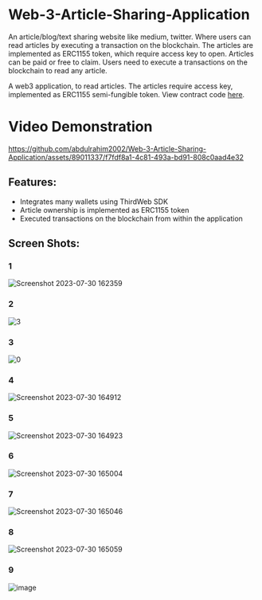 # Web-3-Article-Sharing-Application

An article/blog/text sharing website like medium, twitter. Where users can read articles by executing a transaction on the blockchain. The articles are implemented as ERC1155 token, which require access key to open. Articles can be paid or free to claim. Users need to execute a transactions on the blockchain to read any article.

A web3 application, to read articles. The articles require access key, implemented as ERC1155 semi-fungible token. View contract code [here](https://github.com/abdulrahim2002/Web-3-Article-Sharing-Application/blob/main/DropERC1155.sol).

# Video Demonstration

https://github.com/abdulrahim2002/Web-3-Article-Sharing-Application/assets/89011337/f7fdf8a1-4c81-493a-bd91-808c0aad4e32


## Features:
* Integrates many wallets using ThirdWeb SDK
* Article ownership is implemented as ERC1155 token
* Executed transactions on the blockchain from within the application

## Screen Shots:

### 1
![Screenshot 2023-07-30 162359](https://github.com/abdulrahim2002/Web-3-Article-Sharing-Application/assets/89011337/572523e0-32df-4c2c-94c7-d5886da456ee)


### 2
![3](https://github.com/abdulrahim2002/Web-3-Article-Sharing-Application/assets/89011337/75dff6b3-ea42-4434-b488-977fe2ef468c)

### 3
![0](https://github.com/abdulrahim2002/Web-3-Article-Sharing-Application/assets/89011337/1062a5b5-4ccc-441e-923c-965743f5aded)


### 4
![Screenshot 2023-07-30 164912](https://github.com/abdulrahim2002/Web-3-Article-Sharing-Application/assets/89011337/8904e912-e934-48cc-809d-518e5f410133)

### 5
![Screenshot 2023-07-30 164923](https://github.com/abdulrahim2002/Web-3-Article-Sharing-Application/assets/89011337/42443729-139b-49ee-851a-679e35b008a3)


### 6
![Screenshot 2023-07-30 165004](https://github.com/abdulrahim2002/Web-3-Article-Sharing-Application/assets/89011337/db21de26-7515-434a-b218-c5fccc4f9c01)


### 7
![Screenshot 2023-07-30 165046](https://github.com/abdulrahim2002/Web-3-Article-Sharing-Application/assets/89011337/b9f87c65-87ad-4898-ab61-2f06a7038713)


### 8
![Screenshot 2023-07-30 165059](https://github.com/abdulrahim2002/Web-3-Article-Sharing-Application/assets/89011337/0cfa0267-c4b6-4153-b2c8-27f953592144)


### 9
![image](https://github.com/abdulrahim2002/Web-3-Article-Sharing-Application/assets/89011337/82894980-c824-4686-9750-ebc297e15646)
